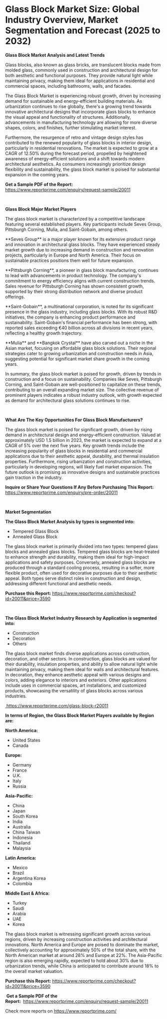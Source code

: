 <p><h1>Glass Block Market Size: Global Industry Overview, Market Segmentation and Forecast (2025 to 2032)</h1></p><p><strong>Glass Block Market Analysis and Latest Trends</strong></p>
<p><p>Glass blocks, also known as glass bricks, are translucent blocks made from molded glass, commonly used in construction and architectural design for both aesthetic and functional purposes. They provide natural light while maintaining privacy, making them ideal for applications in residential and commercial spaces, including bathrooms, walls, and facades.</p><p>The Glass Block Market is experiencing robust growth, driven by increasing demand for sustainable and energy-efficient building materials. As urbanization continues to rise globally, there's a growing trend towards innovative architectural designs that incorporate glass blocks to enhance the visual appeal and functionality of structures. Additionally, advancements in manufacturing technology are allowing for more diverse shapes, colors, and finishes, further stimulating market interest.</p><p>Furthermore, the resurgence of retro and vintage design styles has contributed to the renewed popularity of glass blocks in interior design, particularly in residential renovations. The market is expected to grow at a CAGR of 12.50% during the forecast period, propelled by heightened awareness of energy-efficient solutions and a shift towards modern architectural aesthetics. As consumers increasingly prioritize design flexibility and sustainability, the glass block market is poised for substantial expansion in the coming years.</p></p>
<p><strong>Get a Sample PDF of the Report:&nbsp;</strong> <a href="https://www.reportprime.com/enquiry/request-sample/20011?utm_campaign=2740&utm_medium=2&utm_source=Github&utm_content=ia&utm_term=18032025&utm_id=glass-block">https://www.reportprime.com/enquiry/request-sample/20011</a></p>
<p>&nbsp;</p>
<p><strong>Glass Block Major Market Players</strong></p>
<p><p>The glass block market is characterized by a competitive landscape featuring several established players. Key participants include Seves Group, Pittsburgh Corning, Mulia, and Saint-Gobain, among others.</p><p>**Seves Group** is a major player known for its extensive product range and innovation in architectural glass blocks. They have experienced steady market growth due to increasing demand in construction and renovation projects, particularly in Europe and North America. Their focus on sustainable practices positions them well for future expansion.</p><p>**Pittsburgh Corning**, a pioneer in glass block manufacturing, continues to lead with advancements in product technology. The company's commitment to energy efficiency aligns with current construction trends. Sales revenue for Pittsburgh Corning has shown consistent growth, supported by their strong distribution network and diverse product offerings.</p><p>**Saint-Gobain**, a multinational corporation, is noted for its significant presence in the glass industry, including glass blocks. With its robust R&D initiatives, the company is enhancing product performance and sustainability. Saint-Gobain's financial performance has been strong, with reported sales exceeding €40 billion across all divisions in recent years, reflecting a healthy growth trajectory.</p><p>**Mulia** and **Bangkok Crystal** have also carved out a niche in the Asian market, focusing on affordable glass block solutions. Their regional strategies cater to growing urbanization and construction needs in Asia, suggesting potential for significant market share growth in the coming years.</p><p>In summary, the glass block market is poised for growth, driven by trends in construction and a focus on sustainability. Companies like Seves, Pittsburgh Corning, and Saint-Gobain are well-positioned to capitalize on these trends, contributing to an overall expanding market size. The collective revenue of prominent players indicates a robust industry outlook, with growth expected as demand for architectural glass solutions continues to rise.</p></p>
<p>&nbsp;</p>
<p><strong>What Are The Key Opportunities For Glass Block Manufacturers?</strong></p>
<p><p>The glass block market is poised for significant growth, driven by rising demand in architectural design and energy-efficient construction. Valued at approximately USD 1.5 billion in 2023, the market is expected to expand at a CAGR of 5% over the next five years. Key growth trends include the increasing popularity of glass blocks in residential and commercial applications due to their aesthetic appeal, durability, and thermal insulation properties. Furthermore, rising urbanization and construction activities, particularly in developing regions, will likely fuel market expansion. The future outlook is promising as innovative designs and sustainable practices gain traction in the industry.</p></p>
<p><strong>Inquire or Share Your Questions If Any Before Purchasing This Report:</strong> <a href="https://www.reportprime.com/enquiry/pre-order/20011?utm_campaign=2740&utm_medium=2&utm_source=Github&utm_content=ia&utm_term=18032025&utm_id=glass-block">https://www.reportprime.com/enquiry/pre-order/20011</a></p>
<p>&nbsp;</p>
<p><strong>Market Segmentation</strong></p>
<p><strong>The Glass Block Market Analysis by types is segmented into:</strong></p>
<p><ul><li>Tempered Glass Block</li><li>Annealed Glass Block</li></ul></p>
<p><p>The glass block market is primarily divided into two types: tempered glass blocks and annealed glass blocks. Tempered glass blocks are heat-treated to enhance strength and durability, making them ideal for high-impact applications and safety purposes. Conversely, annealed glass blocks are produced through a standard cooling process, resulting in a softer, more flexible product, often used for decorative purposes due to their aesthetic appeal. Both types serve distinct roles in construction and design, addressing different functional and aesthetic needs.</p></p>
<p><strong>Purchase this Report:&nbsp;</strong><a href="https://www.reportprime.com/checkout?id=20011&price=3590&utm_campaign=2740&utm_medium=2&utm_source=Github&utm_content=ia&utm_term=18032025&utm_id=glass-block">https://www.reportprime.com/checkout?id=20011&price=3590</a></p>
<p>&nbsp;</p>
<p><strong>The Glass Block Market Industry Research by Application is segmented into:</strong></p>
<p><ul><li>Construction</li><li>Decoration</li><li>Others</li></ul></p>
<p><p>The glass block market finds diverse applications across construction, decoration, and other sectors. In construction, glass blocks are valued for their durability, insulation properties, and ability to allow natural light while maintaining privacy, making them ideal for walls and architectural features. In decoration, they enhance aesthetic appeal with various designs and colors, adding elegance to interiors and exteriors. Other applications include uses in commercial spaces, art installations, and customized products, showcasing the versatility of glass blocks across various industries.</p></p>
<p><a href="https://www.reportprime.com/glass-block-r20011?utm_campaign=2740&utm_medium=2&utm_source=Github&utm_content=ia&utm_term=18032025&utm_id=glass-block">&nbsp;https://www.reportprime.com/glass-block-r20011</a></p>
<p><strong>In terms of Region, the Glass Block Market Players available by Region are:</strong></p>
<p>
    <p> <strong> North America: </strong>
        <ul>
            <li>United States</li>
            <li>Canada</li>
        </ul>
        </p> 
    <p> <strong> Europe: </strong>
        <ul>
            <li>Germany</li>
            <li>France</li>
            <li>U.K.</li>
            <li>Italy</li>
            <li>Russia</li>
        </ul>
        </p> 
    <p> <strong> Asia-Pacific: </strong>
        <ul>
            <li>China</li>
            <li>Japan</li>
            <li>South Korea</li>
            <li>India</li>
            <li>Australia</li>
            <li>China Taiwan</li>
            <li>Indonesia</li>
            <li>Thailand</li>
            <li>Malaysia</li>
        </ul>
        </p> 
    <p> <strong> Latin America: </strong>
        <ul>
            <li>Mexico</li>
            <li>Brazil</li>
            <li>Argentina Korea</li>
            <li>Colombia</li>
        </ul>
        </p> 
    <p> <strong> Middle East & Africa: </strong>
        <ul>
            <li>Turkey</li>
            <li>Saudi</li>
            <li>Arabia</li>
            <li>UAE</li>
            <li>Korea</li>
        </ul>
    </p>
    </p>
<p><p>The glass block market is witnessing significant growth across various regions, driven by increasing construction activities and architectural innovations. North America and Europe are poised to dominate the market, collectively accounting for approximately 50% of the total share, with the North American market at around 28% and Europe at 22%. The Asia-Pacific region is also emerging rapidly, expected to hold about 30% due to urbanization trends, while China is anticipated to contribute around 18% to the overall market valuation.</p></p>
<p><strong>Purchase this Report: </strong><a href="https://www.reportprime.com/checkout?id=20011&price=3590&utm_campaign=2740&utm_medium=2&utm_source=Github&utm_content=ia&utm_term=18032025&utm_id=glass-block">https://www.reportprime.com/checkout?id=20011&price=3590</a></p>
<p>&nbsp;<strong>Get a Sample PDF of the Report:&nbsp;&nbsp;</strong><a href="https://www.reportprime.com/enquiry/request-sample/20011?utm_campaign=2740&utm_medium=2&utm_source=Github&utm_content=ia&utm_term=18032025&utm_id=glass-block">https://www.reportprime.com/enquiry/request-sample/20011</a></p>
<p><strong></strong></p>
<p>Check more reports on <a href="https://www.reportprime.com/?utm_campaign=2740&utm_medium=2&utm_source=Github&utm_content=ia&utm_term=18032025&utm_id=glass-block">https://www.reportprime.com/</a></p>